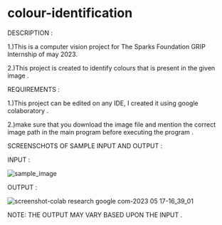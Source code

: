 # colour-identification
DESCRIPTION :

1.)This is a computer vision project for The Sparks Foundation GRIP Internship of may 2023.

2.)This project is created to identify colours that is present in the given image .

REQUIREMENTS :

1.)This project can be edited on any IDE, I created it using google colaboratory .

2.)make sure that you download the image file and mention the correct image path in the main program before executing the program .

SCREENSCHOTS OF SAMPLE INPUT AND OUTPUT :

INPUT :

![sample_image](https://github.com/tawfeeq6719/colour-identification/assets/133040425/c9f968f2-efd9-425a-ada4-96e0fb7b0901)


OUTPUT :

![screenshot-colab research google com-2023 05 17-16_39_01](https://github.com/tawfeeq6719/colour-identification/assets/133040425/0de43d23-a65f-46ea-9284-554a761a28e3)



NOTE: THE OUTPUT MAY VARY BASED UPON THE INPUT .
